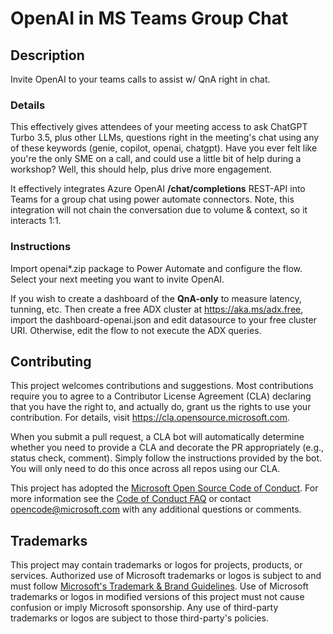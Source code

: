 # OpenAI in MS Teams Group Chat

## Description

Invite OpenAI to your teams calls to assist w/ QnA right in chat.

### Details

This effectively gives attendees of your meeting access to ask ChatGPT Turbo 3.5, plus other LLMs, questions right in the meeting's chat using any of these keywords (genie, copilot, openai, chatgpt). Have you ever felt like you're the only SME on a call, and could use a little bit of help during a workshop? Well, this should help, plus drive more engagement.

It effectively integrates Azure OpenAI **/chat/completions** REST-API into Teams for a group chat using power automate connectors. Note, this integration will not chain the conversation due to volume & context, so it interacts 1:1.

### Instructions

Import openai*.zip package to Power Automate and configure the flow. Select your next meeting you want to invite OpenAI. 

If you wish to create a dashboard of the **QnA-only** to measure latency, tunning, etc. Then create a free ADX cluster at https://aka.ms/adx.free, import the dashboard-openai.json and edit datasource to your free cluster URI. Otherwise, edit the flow to not execute the ADX queries.


## Contributing

This project welcomes contributions and suggestions.  Most contributions require you to agree to a
Contributor License Agreement (CLA) declaring that you have the right to, and actually do, grant us
the rights to use your contribution. For details, visit https://cla.opensource.microsoft.com.

When you submit a pull request, a CLA bot will automatically determine whether you need to provide
a CLA and decorate the PR appropriately (e.g., status check, comment). Simply follow the instructions
provided by the bot. You will only need to do this once across all repos using our CLA.

This project has adopted the [Microsoft Open Source Code of Conduct](https://opensource.microsoft.com/codeofconduct/).
For more information see the [Code of Conduct FAQ](https://opensource.microsoft.com/codeofconduct/faq/) or
contact [opencode@microsoft.com](mailto:opencode@microsoft.com) with any additional questions or comments.

## Trademarks

This project may contain trademarks or logos for projects, products, or services. Authorized use of Microsoft 
trademarks or logos is subject to and must follow 
[Microsoft's Trademark & Brand Guidelines](https://www.microsoft.com/en-us/legal/intellectualproperty/trademarks/usage/general).
Use of Microsoft trademarks or logos in modified versions of this project must not cause confusion or imply Microsoft sponsorship.
Any use of third-party trademarks or logos are subject to those third-party's policies.
